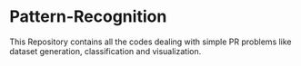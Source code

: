 # Pattern-Recognition
This Repository contains all the codes dealing with simple PR problems like dataset generation, classification and visualization.

